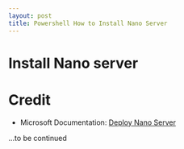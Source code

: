 ```yaml
---
layout: post
title: Powershell How to Install Nano Server
---
```


# Install Nano server



# Credit

* Microsoft Documentation: [Deploy Nano Server](https://docs.microsoft.com/en-us/windows-server/get-started/deploy-nano-server)

...to be continued